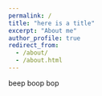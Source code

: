 ```yaml
---
permalink: /
title: "here is a title"
excerpt: "About me"
author_profile: true
redirect_from: 
  - /about/
  - /about.html
---
```


beep boop bop
